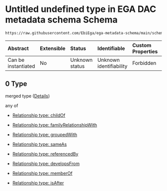 # Untitled undefined type in EGA DAC metadata schema Schema

```txt
https://raw.githubusercontent.com/EbiEga/ega-metadata-schema/main/schemas/EGA.DAC.json#/properties/dacRelationships/items/allOf/1/anyOf/2/allOf/0
```



| Abstract            | Extensible | Status         | Identifiable            | Custom Properties | Additional Properties | Access Restrictions | Defined In                                                             |
| :------------------ | :--------- | :------------- | :---------------------- | :---------------- | :-------------------- | :------------------ | :--------------------------------------------------------------------- |
| Can be instantiated | No         | Unknown status | Unknown identifiability | Forbidden         | Allowed               | none                | [EGA.DAC.json\*](../../../schemas/EGA.DAC.json "open original schema") |

## 0 Type

merged type ([Details](ega-properties-dac-relationships-items-allof-relationship-constraints-for-a-dac-anyof-relationships-of-external-accessions-and-urls-optional-ones-allof-0.md))

any of

*   [Relationship type: childOf](ega-4-defs-relationship-type-childof.md "check type definition")

*   [Relationship type: familyRelationshipWith](ega-4-defs-relationship-type-familyrelationshipwith.md "check type definition")

*   [Relationship type: groupedWith](ega-4-defs-relationship-type-groupedwith.md "check type definition")

*   [Relationship type: sameAs](ega-4-defs-relationship-type-sameas.md "check type definition")

*   [Relationship type: referencedBy](ega-4-defs-relationship-type-referencedby.md "check type definition")

*   [Relationship type: developsFrom](ega-4-defs-relationship-type-developsfrom.md "check type definition")

*   [Relationship type: memberOf](ega-4-defs-relationship-type-memberof.md "check type definition")

*   [Relationship type: isAfter](ega-4-defs-relationship-type-isafter.md "check type definition")
